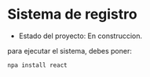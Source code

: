 <h1> Sistema de registro</h1>

- Estado del proyecto: En construccion.

para ejecutar el sistema, debes poner:

```npa install react```
